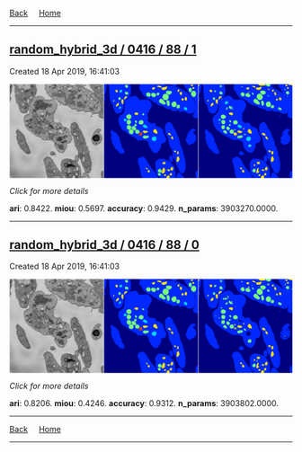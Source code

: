 
[Back](..)&nbsp;&nbsp;&nbsp;&nbsp;&nbsp;[Home](https://leapmanlab.github.io/snapshots)

---

<div class="summary"><a href="1"><h2>random_hybrid_3d / 0416 / 88 / 1</h2></a><p>Created 18 Apr 2019, 16:41:03
</p><a href="1"><img src="1/media/summary.png" align="center"></a><p>
<i>Click for more details</i>
</p></div>

**ari**: 0.8422. **miou**: 0.5697. **accuracy**: 0.9429. **n_params**: 3903270.0000. 

---

<div class="summary"><a href="0"><h2>random_hybrid_3d / 0416 / 88 / 0</h2></a><p>Created 18 Apr 2019, 16:41:03
</p><a href="0"><img src="0/media/summary.png" align="center"></a><p>
<i>Click for more details</i>
</p></div>

**ari**: 0.8206. **miou**: 0.4246. **accuracy**: 0.9312. **n_params**: 3903802.0000. 

---

[Back](..)&nbsp;&nbsp;&nbsp;&nbsp;&nbsp;[Home](https://leapmanlab.github.io/snapshots)

---